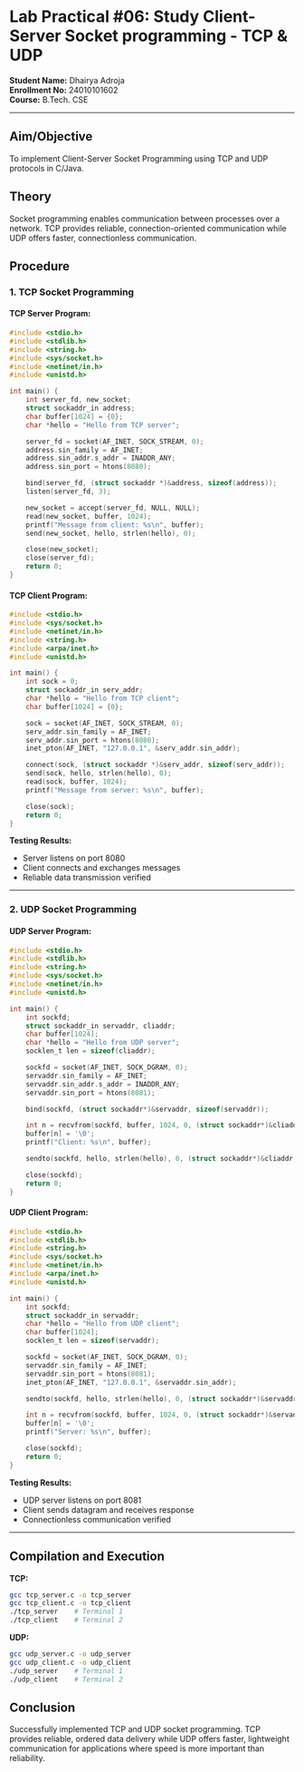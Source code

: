 # Lab Practical #06: Study Client-Server Socket programming - TCP & UDP

**Student Name:** Dhairya Adroja  
**Enrollment No:** 24010101602  
**Course:** B.Tech. CSE

---

## Aim/Objective

To implement Client-Server Socket Programming using TCP and UDP protocols in C/Java.

## Theory

Socket programming enables communication between processes over a network. TCP provides reliable, connection-oriented communication while UDP offers faster, connectionless communication.

## Procedure

### 1. TCP Socket Programming

#### TCP Server Program:

```c
#include <stdio.h>
#include <stdlib.h>
#include <string.h>
#include <sys/socket.h>
#include <netinet/in.h>
#include <unistd.h>

int main() {
    int server_fd, new_socket;
    struct sockaddr_in address;
    char buffer[1024] = {0};
    char *hello = "Hello from TCP server";

    server_fd = socket(AF_INET, SOCK_STREAM, 0);
    address.sin_family = AF_INET;
    address.sin_addr.s_addr = INADDR_ANY;
    address.sin_port = htons(8080);

    bind(server_fd, (struct sockaddr *)&address, sizeof(address));
    listen(server_fd, 3);

    new_socket = accept(server_fd, NULL, NULL);
    read(new_socket, buffer, 1024);
    printf("Message from client: %s\n", buffer);
    send(new_socket, hello, strlen(hello), 0);

    close(new_socket);
    close(server_fd);
    return 0;
}
```

#### TCP Client Program:

```c
#include <stdio.h>
#include <sys/socket.h>
#include <netinet/in.h>
#include <string.h>
#include <arpa/inet.h>
#include <unistd.h>

int main() {
    int sock = 0;
    struct sockaddr_in serv_addr;
    char *hello = "Hello from TCP client";
    char buffer[1024] = {0};

    sock = socket(AF_INET, SOCK_STREAM, 0);
    serv_addr.sin_family = AF_INET;
    serv_addr.sin_port = htons(8080);
    inet_pton(AF_INET, "127.0.0.1", &serv_addr.sin_addr);

    connect(sock, (struct sockaddr *)&serv_addr, sizeof(serv_addr));
    send(sock, hello, strlen(hello), 0);
    read(sock, buffer, 1024);
    printf("Message from server: %s\n", buffer);

    close(sock);
    return 0;
}
```

**Testing Results:**

- Server listens on port 8080
- Client connects and exchanges messages
- Reliable data transmission verified

---

### 2. UDP Socket Programming

#### UDP Server Program:

```c
#include <stdio.h>
#include <stdlib.h>
#include <string.h>
#include <sys/socket.h>
#include <netinet/in.h>
#include <unistd.h>

int main() {
    int sockfd;
    struct sockaddr_in servaddr, cliaddr;
    char buffer[1024];
    char *hello = "Hello from UDP server";
    socklen_t len = sizeof(cliaddr);

    sockfd = socket(AF_INET, SOCK_DGRAM, 0);
    servaddr.sin_family = AF_INET;
    servaddr.sin_addr.s_addr = INADDR_ANY;
    servaddr.sin_port = htons(8081);

    bind(sockfd, (struct sockaddr*)&servaddr, sizeof(servaddr));

    int n = recvfrom(sockfd, buffer, 1024, 0, (struct sockaddr*)&cliaddr, &len);
    buffer[n] = '\0';
    printf("Client: %s\n", buffer);

    sendto(sockfd, hello, strlen(hello), 0, (struct sockaddr*)&cliaddr, len);

    close(sockfd);
    return 0;
}
```

#### UDP Client Program:

```c
#include <stdio.h>
#include <stdlib.h>
#include <string.h>
#include <sys/socket.h>
#include <netinet/in.h>
#include <arpa/inet.h>
#include <unistd.h>

int main() {
    int sockfd;
    struct sockaddr_in servaddr;
    char *hello = "Hello from UDP client";
    char buffer[1024];
    socklen_t len = sizeof(servaddr);

    sockfd = socket(AF_INET, SOCK_DGRAM, 0);
    servaddr.sin_family = AF_INET;
    servaddr.sin_port = htons(8081);
    inet_pton(AF_INET, "127.0.0.1", &servaddr.sin_addr);

    sendto(sockfd, hello, strlen(hello), 0, (struct sockaddr*)&servaddr, sizeof(servaddr));

    int n = recvfrom(sockfd, buffer, 1024, 0, (struct sockaddr*)&servaddr, &len);
    buffer[n] = '\0';
    printf("Server: %s\n", buffer);

    close(sockfd);
    return 0;
}
```

**Testing Results:**

- UDP server listens on port 8081
- Client sends datagram and receives response
- Connectionless communication verified

---

## Compilation and Execution

**TCP:**

```bash
gcc tcp_server.c -o tcp_server
gcc tcp_client.c -o tcp_client
./tcp_server    # Terminal 1
./tcp_client    # Terminal 2
```

**UDP:**

```bash
gcc udp_server.c -o udp_server
gcc udp_client.c -o udp_client
./udp_server    # Terminal 1
./udp_client    # Terminal 2
```

## Conclusion

Successfully implemented TCP and UDP socket programming. TCP provides reliable, ordered data delivery while UDP offers faster, lightweight communication for applications where speed is more important than reliability.
